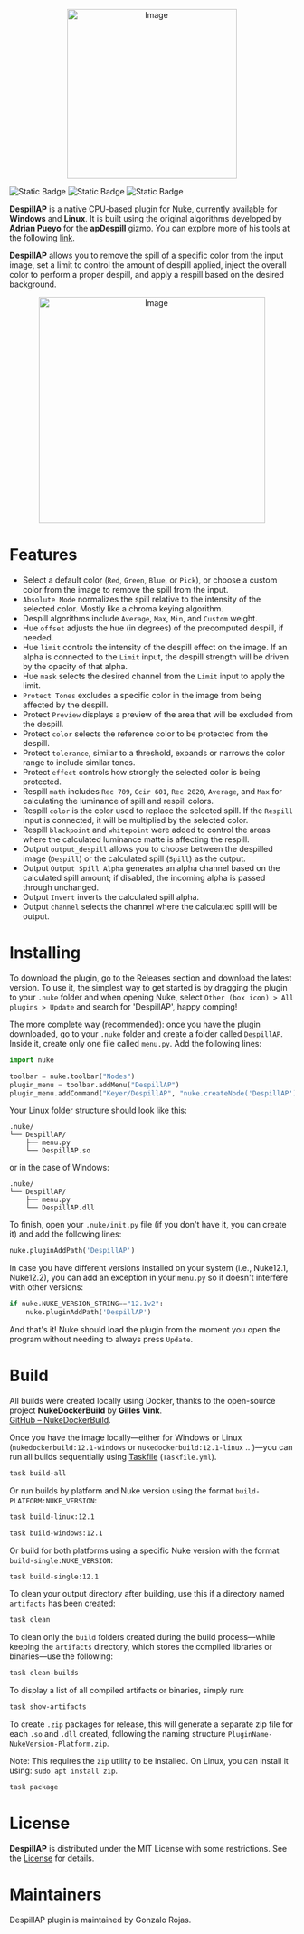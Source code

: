 <p align="center">
  <img width="300" alt="Image" src="https://github.com/user-attachments/assets/f2e88d7f-33e2-4a6e-b3a1-d9c4f66cb476">
</p>

![Static Badge](https://img.shields.io/badge/Nuke-12.1%20%7C%2012.2%20%7C%2013.0%20%7C%2013.1%20%7C%2013.2%20%7C%2014.0%20%7C%2014.1%20%7C%2015.0%20-brightgreen?style=flat&logo=nuke&logoColor=white&label=nuke) ![Static Badge](https://img.shields.io/badge/supported-brightgreen?style=flat&logo=github&logoColor=white&label=windows) ![Static Badge](https://img.shields.io/badge/supported-brightgreen?style=flat&logo=github&logoColor=white&label=linux)

**DespillAP** is a native CPU-based plugin for Nuke, currently available for **Windows** and **Linux**. It is built using the original algorithms developed by **Adrian Pueyo** for the **apDespill** gizmo. You can explore more of his tools at the following [link](https://adrianpueyo.com/gizmos/).

**DespillAP** allows you to remove the spill of a specific color from the input image, set a limit to control the amount of despill applied, inject the overall color to perform a proper despill, and apply a respill based on the desired background.

<p align="center">
  <img width="400" alt="Image" src="https://github.com/user-attachments/assets/b811a4d2-921f-4007-8699-f988f7cbb513">
</p>

# Features

- Select a default color (`Red`, `Green`, `Blue`, or `Pick`), or choose a custom color from the image to remove the spill from the input.
- `Absolute Mode` normalizes the spill relative to the intensity of the selected color. Mostly like a chroma keying algorithm.
- Despill algorithms include `Average`, `Max`, `Min`, and `Custom` weight.
- Hue `offset` adjusts the hue (in degrees) of the precomputed despill, if needed.
- Hue `limit` controls the intensity of the despill effect on the image. If an alpha is connected to the `Limit` input, the despill strength will be driven by the opacity of that alpha.
- Hue `mask` selects the desired channel from the `Limit` input to apply the limit.
- `Protect Tones` excludes a specific color in the image from being affected by the despill.
- Protect `Preview` displays a preview of the area that will be excluded from the despill.
- Protect `color` selects the reference color to be protected from the despill.
- Protect `tolerance`, similar to a threshold, expands or narrows the color range to include similar tones.
- Protect `effect` controls how strongly the selected color is being protected.
- Respill `math` includes `Rec 709`, `Ccir 601`, `Rec 2020`, `Average`, and `Max` for calculating the luminance of spill and respill colors.
- Respill `color` is the color used to replace the selected spill. If the `Respill` input is connected, it will be multiplied by the selected color.
- Respill `blackpoint` and `whitepoint` were added to control the areas where the calculated luminance matte is affecting the respill.
- Output `output_despill` allows you to choose between the despilled image (`Despill`) or the calculated spill (`Spill`) as the output.
- Output `Output Spill Alpha` generates an alpha channel based on the calculated spill amount; if disabled, the incoming alpha is passed through unchanged.
- Output `Invert` inverts the calculated spill alpha.
- Output `channel` selects the channel where the calculated spill will be output.

# Installing

To download the plugin, go to the Releases section and download the latest version. To use it, the simplest way to get started is by dragging the plugin to your `.nuke` folder and when opening Nuke, select `Other (box icon) > All plugins > Update` and search for 'DespillAP', happy comping!

The more complete way (recommended): once you have the plugin downloaded, go to your `.nuke` folder and create a folder called `DespillAP`. Inside it, create only one file called `menu.py`. Add the following lines:

```python
import nuke

toolbar = nuke.toolbar("Nodes")
plugin_menu = toolbar.addMenu("DespillAP")
plugin_menu.addCommand("Keyer/DespillAP", "nuke.createNode('DespillAP')")
```

Your Linux folder structure should look like this:

```
.nuke/
└── DespillAP/
    ├── menu.py
    └── DespillAP.so
```

or in the case of Windows:

```
.nuke/
└── DespillAP/
    ├── menu.py
    └── DespillAP.dll
```

To finish, open your `.nuke/init.py` file (if you don't have it, you can create it) and add the following lines:

```python
nuke.pluginAddPath('DespillAP')
```

In case you have different versions installed on your system (i.e., Nuke12.1, Nuke12.2), you can add an exception in your `menu.py` so it doesn't interfere with other versions:

```python
if nuke.NUKE_VERSION_STRING=="12.1v2":
    nuke.pluginAddPath('DespillAP')
```

And that's it! Nuke should load the plugin from the moment you open the program without needing to always press `Update`.

# Build

All builds were created locally using Docker, thanks to the open-source project **NukeDockerBuild** by **Gilles Vink**.  
[GitHub – NukeDockerBuild](https://github.com/gillesvink/NukeDockerBuild).

Once you have the image locally—either for Windows or Linux (`nukedockerbuild:12.1-windows` or `nukedockerbuild:12.1-linux` .. )—you can run all builds sequentially using [Taskfile](https://taskfile.dev/) (`Taskfile.yml`).

```bash
task build-all
```

Or run builds by platform and Nuke version using the format `build-PLATFORM:NUKE_VERSION`:

```bash
task build-linux:12.1
```

```bash
task build-windows:12.1
```

Or build for both platforms using a specific Nuke version with the format `build-single:NUKE_VERSION`:

```bash
task build-single:12.1
```

To clean your output directory after building, use this if a directory named `artifacts` has been created:

```bash
task clean
```

To clean only the `build` folders created during the build process—while keeping the `artifacts` directory, which stores the compiled libraries or binaries—use the following:

```bash
task clean-builds
```

To display a list of all compiled artifacts or binaries, simply run:

```bash
task show-artifacts
```

To create `.zip` packages for release, this will generate a separate zip file for each `.so` and `.dll` created, following the naming structure `PluginName-NukeVersion-Platform.zip`.  

Note: This requires the `zip` utility to be installed. On Linux, you can install it using: `sudo apt install zip`.

```bash
task package
```

# License

**DespillAP** is distributed under the MIT License with some restrictions. See the [License](https://github.com/gonzalo476/DespillAP/blob/main/LICENSE.md) for details.

# Maintainers

DespillAP plugin is maintained by Gonzalo Rojas.